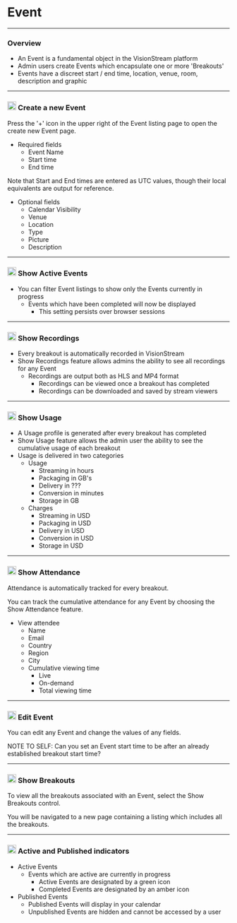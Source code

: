 # Event

---

### Overview

* An Event is a fundamental object in the VisionStream platform
* Admin users create Events which encapsulate one or more 'Breakouts'
* Events have a discreet start / end time, location, venue, room, description and graphic

---

### <img src="https://raw.githubusercontent.com/FortAwesome/Font-Awesome/6.x/svgs/solid/plus.svg" width="20" height="20"> Create a new Event

Press the '+' icon in the upper right of the Event listing page to open the create new Event page.

* Required fields
  - Event Name
  - Start time
  - End time

Note that Start and End times are entered as UTC values, though their local equivalents are output for reference.

* Optional fields
  - Calendar Visibility
  - Venue
  - Location
  - Type
  - Picture
  - Description

---

 ### <img src="https://raw.githubusercontent.com/FortAwesome/Font-Awesome/6.x/svgs/solid/toggle-on.svg" width="20" height="20"> Show Active Events
* You can filter Event listings to show only the Events currently in progress
  - Events which have been completed will now be displayed
    - This setting persists over browser sessions
---

### <img src="https://raw.githubusercontent.com/FortAwesome/Font-Awesome/6.x/svgs/solid/circle-play.svg" width="20" height="20"> Show Recordings
* Every breakout is automatically recorded in VisionStream
* Show Recordings feature allows admins the ability to see all recordings for any Event
    - Recordings are output both as HLS and MP4 format
      - Recordings can be viewed once a breakout has completed
      - Recordings can be downloaded and saved by stream viewers
---

### <img src="https://raw.githubusercontent.com/FortAwesome/Font-Awesome/6.x/svgs/solid/gauge-high.svg" width="20" height="20"> Show Usage

* A Usage profile is generated after every breakout has completed
* Show Usage feature allows the admin user the ability to see the cumulative usage of each breakout
* Usage is delivered in two categories
  - Usage
    - Streaming in hours
    - Packaging in GB's
    - Delivery in ???
    - Conversion in minutes
    - Storage in GB
  - Charges
    - Streaming in USD
    - Packaging in USD
    - Delivery in USD
    - Conversion in USD
    - Storage in USD
---

### <img src="https://raw.githubusercontent.com/FortAwesome/Font-Awesome/6.x/svgs/solid/users.svg" width="20" height="20"> Show Attendance

Attendance is automatically tracked for every breakout.

You can track the cumulative attendance for any Event by choosing the Show Attendance feature.

* View attendee
  - Name
  - Email
  - Country
  - Region
  - City
  - Cumulative viewing time
    - Live  
    - On-demand 
    - Total viewing time
---

### <img src="https://raw.githubusercontent.com/FortAwesome/Font-Awesome/6.x/svgs/solid/pen-to-square.svg" width="20" height="20"> Edit Event

You can edit any Event and change the values of any fields.

NOTE TO SELF: Can you set an Event start time to be after an already established breakout start time?

---

### <img src="https://raw.githubusercontent.com/FortAwesome/Font-Awesome/6.x/svgs/solid/layer-group.svg" width="20" height="20"> Show Breakouts

To view all the breakouts associated with an Event, select the Show Breakouts control.

You will be navigated to a new page containing a listing which includes all the breakouts.

---

### <img src="https://raw.githubusercontent.com/FortAwesome/Font-Awesome/6.x/svgs/solid/circle.svg" width="20" height="20"> Active and Published indicators

* Active Events
  - Events which are active are currently in progress
    - Active Events are designated by a green icon 
    - Completed Events are designated by an amber icon
* Published Events
  - Published Events will display in your calendar
  - Unpublished Events are hidden and cannot be accessed by a user
